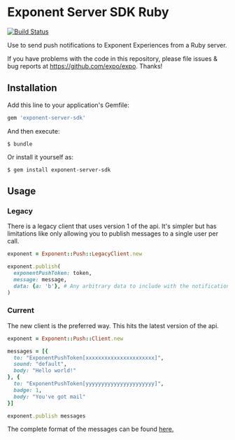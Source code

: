 # Exponent Server SDK Ruby
[![Build Status](https://travis-ci.org/expo/exponent-server-sdk-ruby.svg?branch=master)](https://travis-ci.org/expo/exponent-server-sdk-ruby)

Use to send push notifications to Exponent Experiences from a Ruby server.

If you have problems with the code in this repository, please file issues & bug reports at https://github.com/expo/expo. Thanks!

## Installation

Add this line to your application's Gemfile:

```ruby
gem 'exponent-server-sdk'
```

And then execute:

```shell
$ bundle
```

Or install it yourself as:

```shell
$ gem install exponent-server-sdk
```

## Usage

### Legacy

There is a legacy client that uses version 1 of the api.  It's simpler but has limitations like only allowing you to publish messages to a single user per call.

```ruby
exponent = Exponent::Push::LegacyClient.new

exponent.publish(
  exponentPushToken: token,
  message: message,
  data: {a: 'b'}, # Any arbitrary data to include with the notification
)
```

### Current

The new client is the preferred way.  This hits the latest version of the api.

```ruby
exponent = Exponent::Push::Client.new

messages = [{
  to: "ExponentPushToken[xxxxxxxxxxxxxxxxxxxxxx]",
  sound: "default",
  body: "Hello world!"
}, {
  to: "ExponentPushToken[yyyyyyyyyyyyyyyyyyyyyy]",
  badge: 1,
  body: "You've got mail"
}]

exponent.publish messages
```

The complete format of the messages can be found [here.](https://docs.expo.io/versions/v16.0.0/guides/push-notifications.html#http2-api)
